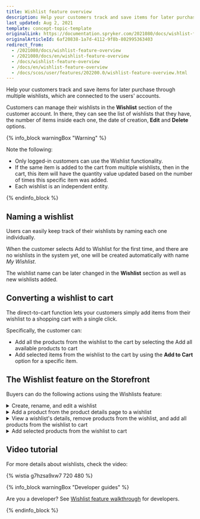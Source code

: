 ```yaml
---
title: Wishlist feature overview
description: Help your customers track and save items for later purchase through multiple Wish Lists, which are connected to the users' accounts.
last_updated: Aug 2, 2021
template: concept-topic-template
originalLink: https://documentation.spryker.com/2021080/docs/wishlist-feature-overview
originalArticleId: 6af20838-1a7d-4112-9f8b-802995363403
redirect_from:
  - /2021080/docs/wishlist-feature-overview
  - /2021080/docs/en/wishlist-feature-overview
  - /docs/wishlist-feature-overview
  - /docs/en/wishlist-feature-overview
  - /docs/scos/user/features/202200.0/wishlist-feature-overview.html
---
```


Help your customers track and save items for later purchase through multiple wishlists, which are connected to the users' accounts.

<!--- Customers can create one or multiple wishlists with different names, add products to them and transfer wishlists to carts (either the entire list, or a specific item from the list) --->

Customers can manage their wishlists in the **Wishlist** section of the customer account. In there, they can see the list of wishlists that they have, the number of items inside each one, the date of creation, **Edit** and **Delete** options.

<!---Your users can add items from different lists to the cart.--->

{% info_block warningBox "Warning" %}

Note the following:
* Only logged-in customers can use the Wishlist functionality.
* If the same item is added to the cart from multiple wishlists, then in the cart, this item will have the quantity value updated based on the number of times this specific item was added.
* Each wishlist is an independent entity.

{% endinfo_block %}

## Naming a wishlist

Users can easily keep track of their wishlists by naming each one individually.

When the customer selects Add to Wishlist for the first time, and there are no wishlists in the system yet, one will be created automatically with name *My Wishlist*.

The wishlist name can be later changed in the **Wishlist** section as well as new wishlists added.

## Converting a wishlist to cart

The direct-to-cart function lets your customers simply add items from their wishlist to a shopping cart with a single click.

Specifically, the customer can:
* Add all the products from the wishlist to the cart by selecting the Add all available products to cart
* Add selected items from the wishlist to the cart by using the **Add to Cart** option for a specific item.

<!--- ![Multiple wishlists](https://spryker.s3.eu-central-1.amazonaws.com/docs/Features/Wishlist/Multiple+Wishlists/multiple_wishlists.gif)-->

## The Wishlist feature on the Storefront

Buyers can do the following actions using the Wishlists feature:
<details>
<summary markdown='span'>Create, rename, and edit a wishlist </summary>

![create-rename-delete-wishlist](https://spryker.s3.eu-central-1.amazonaws.com/docs/Features/Wishlist/Multiple+Wishlists/create-rename-delete-wishlist.gif)

</details>

<details>
<summary markdown='span'>Add a product from the product details page to a wishlist</summary>

![add-product-from-product-details-page-to-wishlist](https://spryker.s3.eu-central-1.amazonaws.com/docs/Features/Wishlist/Multiple+Wishlists/add-product-from-product-details-page-to-wishlist.gif)

</details>

<details>
<summary markdown='span'>View a wishlist's details, remove products from the wishlist, and add all products from the wishlist to cart</summary>

![view-details-remove-products-and-add-all-products-from-wishlist-to-cart](https://spryker.s3.eu-central-1.amazonaws.com/docs/Features/Wishlist/Multiple+Wishlists/view-details-remove-products-and-add-all-products-from-wishlist-to-cart.gif)

</details>

<details>
<summary markdown='span'>Add selected products from the wishlist to cart</summary>

![add-selected-products-to-cart](https://spryker.s3.eu-central-1.amazonaws.com/docs/Features/Wishlist/Multiple+Wishlists/add-selected-items-to-cart.gif)

</details>

## Video tutorial

For more details about wishlists, check the video:

{% wistia g7hzsa9xw7 720 480 %}

{% info_block warningBox "Developer guides" %}

Are you a developer? See [Wishlist feature walkthrough](/docs/scos/dev/feature-walkthroughs/wishlist-feature-walkthrough.html) for developers.

{% endinfo_block %}
